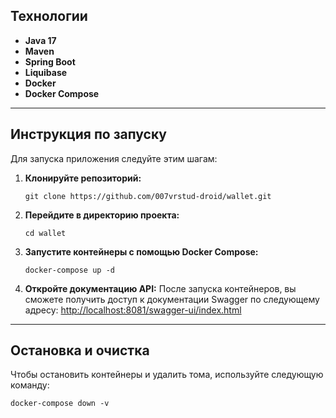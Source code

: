 ## Технологии

* **Java 17**
* **Maven**
* **Spring Boot**
* **Liquibase**
* **Docker**
* **Docker Compose**

---

##  Инструкция по запуску

Для запуска приложения следуйте этим шагам:

1.  **Клонируйте репозиторий:**
    ```
    git clone https://github.com/007vrstud-droid/wallet.git
    ```

2.  **Перейдите в директорию проекта:**
    ```
    cd wallet
    ```
    
3.  **Запустите контейнеры с помощью Docker Compose:**
    ```
    docker-compose up -d
    ```

4.  **Откройте документацию API:**
    После запуска контейнеров, вы сможете получить доступ к документации Swagger по следующему адресу:
    [http://localhost:8081/swagger-ui/index.html](http://localhost:8081/swagger-ui/index.html)

---

##  Остановка и очистка

Чтобы остановить контейнеры и удалить тома, используйте следующую команду:
```
docker-compose down -v